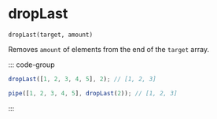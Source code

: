 # dropLast

`dropLast(target, amount)`

Removes `amount` of elements from the end of the `target` array.

::: code-group

```ts [data-first]
dropLast([1, 2, 3, 4, 5], 2); // [1, 2, 3]
```

```ts [data-last]
pipe([1, 2, 3, 4, 5], dropLast(2)); // [1, 2, 3]
```

:::

